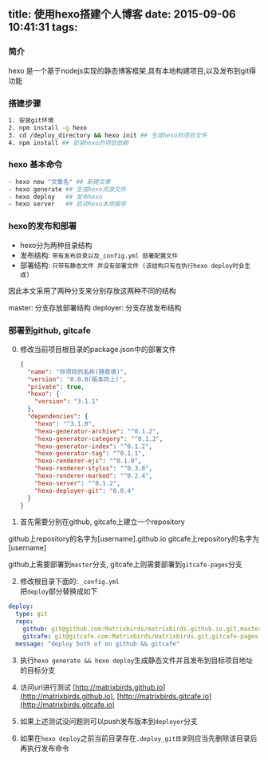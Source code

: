 title: 使用hexo搭建个人博客
date: 2015-09-06 10:41:31
tags:
---
### 简介

  hexo 是一个基于nodejs实现的静态博客框架,具有本地构建项目,以及发布到git得功能


### 搭建步骤
```bash
1. 安装git环境  
2. npm install -g hexo  
3. cd /deploy_directory && hexo init ## 生成hexo的项目文件
4. npm install ## 安装hexo的项目依赖
```


### hexo 基本命令
```bash
- hexo new "文章名" ## 新建文章  
- hexo generate ## 生成hexo资源文件  
- hexo deploy   ## 发布hexo  
- hexo server   ## 启动hexo本地服务  
```

### hexo的发布和部署

 - hexo分为两种目录结构
  - 发布结构: `带有发布目录以及_config.yml 部署配置文件`
  - 部署结构: `只带有静态文件 并没有部署文件 (该结构只有在执行hexo deploy时会生成)`

因此本文采用了两种分支来分别存放这两种不同的结构

  master: 分支存放部署结构
  deployer: 分支存放发布结构


### 部署到github, gitcafe
0. 修改当前项目根目录的package.json中的部署文件
   ```json
   {
     "name": "你项目的名称(随意填)",
     "version": "0.0.0(版本同上)",
     "private": true,
     "hexo": {
       "version": "3.1.1"
     },
     "dependencies": {
       "hexo": "^3.1.0",
       "hexo-generator-archive": "^0.1.2",
       "hexo-generator-category": "^0.1.2",
       "hexo-generator-index": "^0.1.2",
       "hexo-generator-tag": "^0.1.1",
       "hexo-renderer-ejs": "^0.1.0",
       "hexo-renderer-stylus": "^0.3.0",
       "hexo-renderer-marked": "^0.2.4",
       "hexo-server": "^0.1.2",
       "hexo-deployer-git": "0.0.4"
     }
   }  
   ```  

1. 首先需要分别在github, gitcafe上建立一个repository

  github上repository的名字为[username].github.io
  gitcafe上repository的名字为[username]

  github上需要部署到`master`分支, gitcafe上则需要部署到`gitcafe-pages`分支  

2. 修改根目录下面的: `_config.yml`  
  把`deploy`部分替换成如下  
  ```yml
  deploy:  
    type: git  
    repo:  
      github: git@github.com:Matrixbirds/matrixbirds.github.io.git,master  
      gitcafe: git@gitcafe.com:Matrixbirds/matrixbirds.git,gitcafe-pages  
    message: "deploy both of on github && gitcafe"  
  ```

3. 执行`hexo generate && hexo deploy`生成静态文件并且发布到目标项目地址的目标分支

4. 访问url进行测试 [http://matrixbirds.github.io](http://matrixbirds.github.io), [http://matrixbirds.gitcafe.io](http://matrixbirds.gitcafe.io)

5. 如果上述测试没问题则可以push发布版本到`deployer`分支

6. 如果在`hexo deploy`之前当前目录存在`.deploy_git目录`则应当先删除该目录后再执行发布命令
